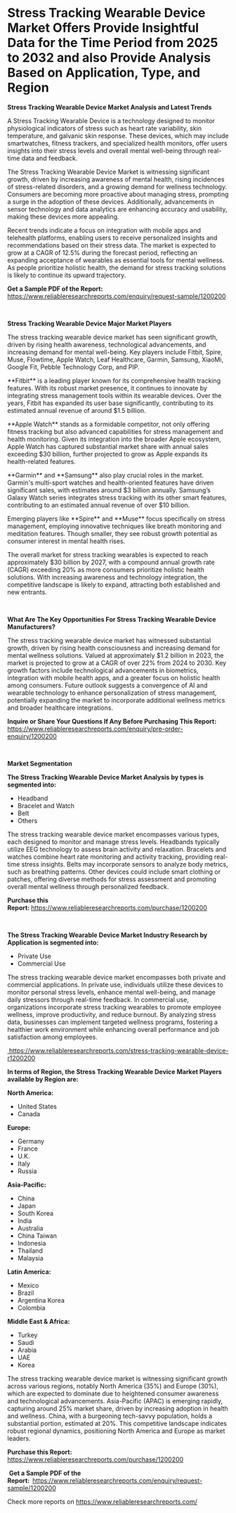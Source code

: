 <p><h1>Stress Tracking Wearable Device Market Offers Provide Insightful Data for the Time Period from 2025 to 2032 and also Provide Analysis Based on Application, Type, and Region</h1></p><p><strong>Stress Tracking Wearable Device Market Analysis and Latest Trends</strong></p>
<p><p>A Stress Tracking Wearable Device is a technology designed to monitor physiological indicators of stress such as heart rate variability, skin temperature, and galvanic skin response. These devices, which may include smartwatches, fitness trackers, and specialized health monitors, offer users insights into their stress levels and overall mental well-being through real-time data and feedback.</p><p>The Stress Tracking Wearable Device Market is witnessing significant growth, driven by increasing awareness of mental health, rising incidences of stress-related disorders, and a growing demand for wellness technology. Consumers are becoming more proactive about managing stress, prompting a surge in the adoption of these devices. Additionally, advancements in sensor technology and data analytics are enhancing accuracy and usability, making these devices more appealing.</p><p>Recent trends indicate a focus on integration with mobile apps and telehealth platforms, enabling users to receive personalized insights and recommendations based on their stress data. The market is expected to grow at a CAGR of 12.5% during the forecast period, reflecting an expanding acceptance of wearables as essential tools for mental wellness. As people prioritize holistic health, the demand for stress tracking solutions is likely to continue its upward trajectory.</p></p>
<p><strong>Get a Sample PDF of the Report:&nbsp;</strong> <a href="https://www.reliableresearchreports.com/enquiry/request-sample/1200200?utm_campaign=3030&utm_medium=2&utm_source=Github&utm_content=ia&utm_term=05042025&utm_id=stress-tracking-wearable-device">https://www.reliableresearchreports.com/enquiry/request-sample/1200200</a></p>
<p>&nbsp;</p>
<p><strong>Stress Tracking Wearable Device Major Market Players</strong></p>
<p><p>The stress tracking wearable device market has seen significant growth, driven by rising health awareness, technological advancements, and increasing demand for mental well-being. Key players include Fitbit, Spire, Muse, Flowtime, Apple Watch, Leaf Healthcare, Garmin, Samsung, XiaoMi, Google Fit, Pebble Technology Corp, and PIP.</p><p>**Fitbit** is a leading player known for its comprehensive health tracking features. With its robust market presence, it continues to innovate by integrating stress management tools within its wearable devices. Over the years, Fitbit has expanded its user base significantly, contributing to its estimated annual revenue of around $1.5 billion.</p><p>**Apple Watch** stands as a formidable competitor, not only offering fitness tracking but also advanced capabilities for stress management and health monitoring. Given its integration into the broader Apple ecosystem, Apple Watch has captured substantial market share with annual sales exceeding $30 billion, further projected to grow as Apple expands its health-related features.</p><p>**Garmin** and **Samsung** also play crucial roles in the market. Garmin's multi-sport watches and health-oriented features have driven significant sales, with estimates around $3 billion annually. Samsung’s Galaxy Watch series integrates stress tracking with its other smart features, contributing to an estimated annual revenue of over $10 billion.</p><p>Emerging players like **Spire** and **Muse** focus specifically on stress management, employing innovative techniques like breath monitoring and meditation features. Though smaller, they see robust growth potential as consumer interest in mental health rises.</p><p>The overall market for stress tracking wearables is expected to reach approximately $30 billion by 2027, with a compound annual growth rate (CAGR) exceeding 20% as more consumers prioritize holistic health solutions. With increasing awareness and technology integration, the competitive landscape is likely to expand, attracting both established and new entrants.</p></p>
<p>&nbsp;</p>
<p><strong>What Are The Key Opportunities For Stress Tracking Wearable Device Manufacturers?</strong></p>
<p><p>The stress tracking wearable device market has witnessed substantial growth, driven by rising health consciousness and increasing demand for mental wellness solutions. Valued at approximately $1.2 billion in 2023, the market is projected to grow at a CAGR of over 22% from 2024 to 2030. Key growth factors include technological advancements in biometrics, integration with mobile health apps, and a greater focus on holistic health among consumers. Future outlook suggests a convergence of AI and wearable technology to enhance personalization of stress management, potentially expanding the market to incorporate additional wellness metrics and broader healthcare integrations.</p></p>
<p><strong>Inquire or Share Your Questions If Any Before Purchasing This Report:</strong> <a href="https://www.reliableresearchreports.com/enquiry/pre-order-enquiry/1200200?utm_campaign=3030&utm_medium=2&utm_source=Github&utm_content=ia&utm_term=05042025&utm_id=stress-tracking-wearable-device">https://www.reliableresearchreports.com/enquiry/pre-order-enquiry/1200200</a></p>
<p>&nbsp;</p>
<p><strong>Market Segmentation</strong></p>
<p><strong>The Stress Tracking Wearable Device Market Analysis by types is segmented into:</strong></p>
<p><ul><li>Headband</li><li>Bracelet and Watch</li><li>Belt</li><li>Others</li></ul></p>
<p><p>The stress tracking wearable device market encompasses various types, each designed to monitor and manage stress levels. Headbands typically utilize EEG technology to assess brain activity and relaxation. Bracelets and watches combine heart rate monitoring and activity tracking, providing real-time stress insights. Belts may incorporate sensors to analyze body metrics, such as breathing patterns. Other devices could include smart clothing or patches, offering diverse methods for stress assessment and promoting overall mental wellness through personalized feedback.</p></p>
<p><strong>Purchase this Report:&nbsp;</strong><a href="https://www.reliableresearchreports.com/purchase/1200200?utm_campaign=3030&utm_medium=2&utm_source=Github&utm_content=ia&utm_term=05042025&utm_id=stress-tracking-wearable-device">https://www.reliableresearchreports.com/purchase/1200200</a></p>
<p>&nbsp;</p>
<p><strong>The Stress Tracking Wearable Device Market Industry Research by Application is segmented into:</strong></p>
<p><ul><li>Private Use</li><li>Commercial Use</li></ul></p>
<p><p>The stress tracking wearable device market encompasses both private and commercial applications. In private use, individuals utilize these devices to monitor personal stress levels, enhance mental well-being, and manage daily stressors through real-time feedback. In commercial use, organizations incorporate stress tracking wearables to promote employee wellness, improve productivity, and reduce burnout. By analyzing stress data, businesses can implement targeted wellness programs, fostering a healthier work environment while enhancing overall performance and job satisfaction among employees.</p></p>
<p><a href="https://www.reliableresearchreports.com/stress-tracking-wearable-device-r1200200?utm_campaign=3030&utm_medium=2&utm_source=Github&utm_content=ia&utm_term=05042025&utm_id=stress-tracking-wearable-device">&nbsp;https://www.reliableresearchreports.com/stress-tracking-wearable-device-r1200200</a></p>
<p><strong>In terms of Region, the Stress Tracking Wearable Device Market Players available by Region are:</strong></p>
<p>
    <p> <strong> North America: </strong>
        <ul>
            <li>United States</li>
            <li>Canada</li>
        </ul>
        </p> 
    <p> <strong> Europe: </strong>
        <ul>
            <li>Germany</li>
            <li>France</li>
            <li>U.K.</li>
            <li>Italy</li>
            <li>Russia</li>
        </ul>
        </p> 
    <p> <strong> Asia-Pacific: </strong>
        <ul>
            <li>China</li>
            <li>Japan</li>
            <li>South Korea</li>
            <li>India</li>
            <li>Australia</li>
            <li>China Taiwan</li>
            <li>Indonesia</li>
            <li>Thailand</li>
            <li>Malaysia</li>
        </ul>
        </p> 
    <p> <strong> Latin America: </strong>
        <ul>
            <li>Mexico</li>
            <li>Brazil</li>
            <li>Argentina Korea</li>
            <li>Colombia</li>
        </ul>
        </p> 
    <p> <strong> Middle East & Africa: </strong>
        <ul>
            <li>Turkey</li>
            <li>Saudi</li>
            <li>Arabia</li>
            <li>UAE</li>
            <li>Korea</li>
        </ul>
    </p>
    </p>
<p><p>The stress tracking wearable device market is witnessing significant growth across various regions, notably North America (35%) and Europe (30%), which are expected to dominate due to heightened consumer awareness and technological advancements. Asia-Pacific (APAC) is emerging rapidly, capturing around 25% market share, driven by increasing adoption in health and wellness. China, with a burgeoning tech-savvy population, holds a substantial portion, estimated at 20%. This competitive landscape indicates robust regional dynamics, positioning North America and Europe as market leaders.</p></p>
<p><strong>Purchase this Report: </strong><a href="https://www.reliableresearchreports.com/purchase/1200200?utm_campaign=3030&utm_medium=2&utm_source=Github&utm_content=ia&utm_term=05042025&utm_id=stress-tracking-wearable-device">https://www.reliableresearchreports.com/purchase/1200200</a></p>
<p>&nbsp;<strong>Get a Sample PDF of the Report:&nbsp;&nbsp;</strong><a href="https://www.reliableresearchreports.com/enquiry/request-sample/1200200?utm_campaign=3030&utm_medium=2&utm_source=Github&utm_content=ia&utm_term=05042025&utm_id=stress-tracking-wearable-device">https://www.reliableresearchreports.com/enquiry/request-sample/1200200</a></p>
<p><strong></strong></p>
<p>Check more reports on <a href="https://www.reliableresearchreports.com/?utm_campaign=3030&utm_medium=2&utm_source=Github&utm_content=ia&utm_term=05042025&utm_id=stress-tracking-wearable-device">https://www.reliableresearchreports.com/</a></p>